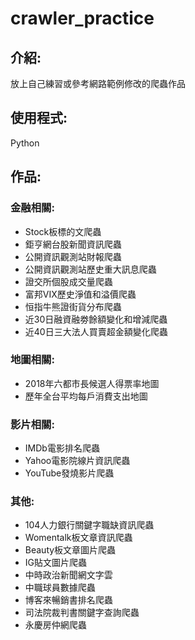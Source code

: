 # crawler_practice
## 介紹:
放上自己練習或參考網路範例修改的爬蟲作品
## 使用程式:
Python
## 作品:
### 金融相關:
* Stock板標的文爬蟲
* 鉅亨網台股新聞資訊爬蟲
* 公開資訊觀測站財報爬蟲
* 公開資訊觀測站歷史重大訊息爬蟲
* 證交所個股成交量爬蟲
* 富邦VIX歷史淨值和溢價爬蟲
* 恒指牛熊證街貨分布爬蟲
* 近30日融資融劵餘額變化和增減爬蟲
* 近40日三大法人買賣超金額變化爬蟲
### 地圖相關:
* 2018年六都市長候選人得票率地圖
* 歷年全台平均每戶消費支出地圖
### 影片相關:
* IMDb電影排名爬蟲
* Yahoo電影院線片資訊爬蟲
* YouTube發燒影片爬蟲
### 其他:
* 104人力銀行關鍵字職缺資訊爬蟲
* Womentalk板文章資訊爬蟲
* Beauty板文章圖片爬蟲
* IG貼文圖片爬蟲
* 中時政治新聞網文字雲
* 中職球員數據爬蟲
* 博客來暢銷書排名爬蟲
* 司法院裁判書關鍵字查詢爬蟲
* 永慶房仲網爬蟲


